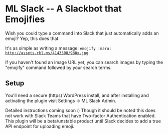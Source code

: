 # ML Slack -- A Slackbot that Emojifies

Wish you could type a command into Slack that just automatically adds 
an emoji? Yep, this does that. 

It's as simple as writing a message: 
<code>emojify :maru: http://assets.rbl.ms/4143308/980x.jpg</code>

If you haven't found an image URL yet, you can search images by typing 
the "emojify" command followed by your search terms.

## Setup

You'll need a secure (https) WordPress install, and after installing and 
activating the plugin visit Settings -> ML Slack Admin. 

Detailed instructions coming soon :) Though it should be noted this does 
not work with Slack Teams that have Two-factor Authentication enabled. 
This plugin will be a beta/unstable product until Slack decides to add 
a true API endpoint for uploading emoji. 